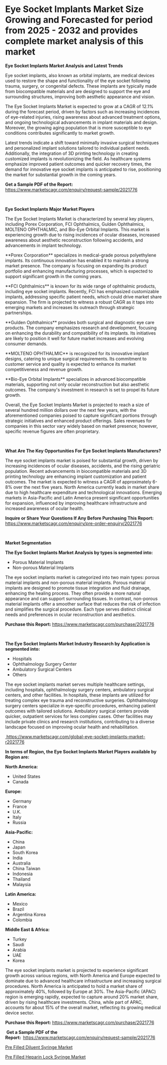 <p><h1>Eye Socket Implants Market Size Growing and Forecasted for period from 2025 - 2032 and provides complete market analysis of this market</h1></p><p><strong>Eye Socket Implants Market Analysis and Latest Trends</strong></p>
<p><p>Eye socket implants, also known as orbital implants, are medical devices used to restore the shape and functionality of the eye socket following trauma, surgery, or congenital defects. These implants are typically made from biocompatible materials and are designed to support the eye and surrounding structures, improving both aesthetic appearance and vision.</p><p>The Eye Socket Implants Market is expected to grow at a CAGR of 12.1% during the forecast period, driven by factors such as increasing incidences of eye-related injuries, rising awareness about advanced treatment options, and ongoing technological advancements in implant materials and design. Moreover, the growing aging population that is more susceptible to eye conditions contributes significantly to market growth.</p><p>Latest trends indicate a shift toward minimally invasive surgical techniques and personalized implant solutions tailored to individual patient needs. Additionally, the integration of 3D printing technology in creating customized implants is revolutionizing the field. As healthcare systems emphasize improved patient outcomes and quicker recovery times, the demand for innovative eye socket implants is anticipated to rise, positioning the market for substantial growth in the coming years.</p></p>
<p><strong>Get a Sample PDF of the Report:&nbsp;</strong> <a href="https://www.marketscagr.com/enquiry/request-sample/2021776?utm_campaign=2110&utm_medium=2&utm_source=Github&utm_content=ia&utm_term=29032025&utm_id=eye-socket-implants">https://www.marketscagr.com/enquiry/request-sample/2021776</a></p>
<p>&nbsp;</p>
<p><strong>Eye Socket Implants Major Market Players</strong></p>
<p><p>The Eye Socket Implants Market is characterized by several key players, including Porex Corporation, FCI Ophthalmics, Gulden Ophthalmics, MOLTENO OPHTHALMIC, and Bio-Eye Orbital Implants. This market is experiencing growth due to rising incidences of ocular diseases, increased awareness about aesthetic reconstruction following accidents, and advancements in implant technology.</p><p>**Porex Corporation** specializes in medical-grade porous polyethylene implants. Its continuous innovation has enabled it to maintain a strong market presence. The company is focusing on expanding its product portfolio and enhancing manufacturing processes, which is expected to support significant growth in the coming years.</p><p>**FCI Ophthalmics** is known for its wide range of ophthalmic products, including eye socket implants. Recently, FCI has emphasized customizable implants, addressing specific patient needs, which could drive market share expansion. The firm is projected to witness a robust CAGR as it taps into emerging markets and increases its outreach through strategic partnerships.</p><p>**Gulden Ophthalmics** provides both surgical and diagnostic eye care products. The company emphasizes research and development, focusing on enhancing the durability and compatibility of its implants. Its initiatives are likely to position it well for future market increases and evolving consumer demands.</p><p>**MOLTENO OPHTHALMIC** is recognized for its innovative implant designs, catering to unique surgical requirements. Its commitment to customer service and quality is expected to enhance its market competitiveness and revenue growth.</p><p>**Bio-Eye Orbital Implants** specializes in advanced biocompatible materials, supporting not only ocular reconstruction but also aesthetic outcomes. The company's investment in research is set to propel its future growth.</p><p>Overall, the Eye Socket Implants Market is projected to reach a size of several hundred million dollars over the next few years, with the aforementioned companies poised to capture significant portions through strategic initiatives and enhanced product offerings. Sales revenues for companies in this sector vary widely based on market presence; however, specific revenue figures are often proprietary.</p></p>
<p>&nbsp;</p>
<p><strong>What Are The Key Opportunities For Eye Socket Implants Manufacturers?</strong></p>
<p><p>The eye socket implants market is poised for substantial growth, driven by increasing incidences of ocular diseases, accidents, and the rising geriatric population. Recent advancements in biocompatible materials and 3D printing technology are enhancing implant customization and patient outcomes. The market is expected to witness a CAGR of approximately 6-8% over the next five years. North America currently leads in market share due to high healthcare expenditure and technological innovations. Emerging markets in Asia-Pacific and Latin America present significant opportunities for expansion, influenced by improving healthcare infrastructure and increased awareness of ocular health.</p></p>
<p><strong>Inquire or Share Your Questions If Any Before Purchasing This Report:</strong> <a href="https://www.marketscagr.com/enquiry/pre-order-enquiry/2021776?utm_campaign=2110&utm_medium=2&utm_source=Github&utm_content=ia&utm_term=29032025&utm_id=eye-socket-implants">https://www.marketscagr.com/enquiry/pre-order-enquiry/2021776</a></p>
<p>&nbsp;</p>
<p><strong>Market Segmentation</strong></p>
<p><strong>The Eye Socket Implants Market Analysis by types is segmented into:</strong></p>
<p><ul><li>Porous Material Implants</li><li>Non-porous Material Implants</li></ul></p>
<p><p>The eye socket implants market is categorized into two main types: porous material implants and non-porous material implants. Porous material implants are designed to promote tissue integration and fluid drainage, enhancing the healing process. They often provide a more natural appearance and can support surrounding tissues. In contrast, non-porous material implants offer a smoother surface that reduces the risk of infection and simplifies the surgical procedure. Each type serves distinct clinical needs and preferences in ocular reconstruction and aesthetics.</p></p>
<p><strong>Purchase this Report:&nbsp;</strong><a href="https://www.marketscagr.com/purchase/2021776?utm_campaign=2110&utm_medium=2&utm_source=Github&utm_content=ia&utm_term=29032025&utm_id=eye-socket-implants">https://www.marketscagr.com/purchase/2021776</a></p>
<p>&nbsp;</p>
<p><strong>The Eye Socket Implants Market Industry Research by Application is segmented into:</strong></p>
<p><ul><li>Hospitals</li><li>Ophthalmology Surgery Center</li><li>Ambulatory Surgical Centers</li><li>Others</li></ul></p>
<p><p>The eye socket implants market serves multiple healthcare settings, including hospitals, ophthalmology surgery centers, ambulatory surgical centers, and other facilities. In hospitals, these implants are utilized for treating complex eye trauma and reconstructive surgeries. Ophthalmology surgery centers specialize in eye-specific procedures, enhancing patient outcomes with tailored solutions. Ambulatory surgical centers provide quicker, outpatient services for less complex cases. Other facilities may include private clinics and research institutions, contributing to a diverse landscape focused on improving ocular health and rehabilitation.</p></p>
<p><a href="https://www.marketscagr.com/global-eye-socket-implants-market-r2021776?utm_campaign=2110&utm_medium=2&utm_source=Github&utm_content=ia&utm_term=29032025&utm_id=eye-socket-implants">&nbsp;https://www.marketscagr.com/global-eye-socket-implants-market-r2021776</a></p>
<p><strong>In terms of Region, the Eye Socket Implants Market Players available by Region are:</strong></p>
<p>
    <p> <strong> North America: </strong>
        <ul>
            <li>United States</li>
            <li>Canada</li>
        </ul>
        </p> 
    <p> <strong> Europe: </strong>
        <ul>
            <li>Germany</li>
            <li>France</li>
            <li>U.K.</li>
            <li>Italy</li>
            <li>Russia</li>
        </ul>
        </p> 
    <p> <strong> Asia-Pacific: </strong>
        <ul>
            <li>China</li>
            <li>Japan</li>
            <li>South Korea</li>
            <li>India</li>
            <li>Australia</li>
            <li>China Taiwan</li>
            <li>Indonesia</li>
            <li>Thailand</li>
            <li>Malaysia</li>
        </ul>
        </p> 
    <p> <strong> Latin America: </strong>
        <ul>
            <li>Mexico</li>
            <li>Brazil</li>
            <li>Argentina Korea</li>
            <li>Colombia</li>
        </ul>
        </p> 
    <p> <strong> Middle East & Africa: </strong>
        <ul>
            <li>Turkey</li>
            <li>Saudi</li>
            <li>Arabia</li>
            <li>UAE</li>
            <li>Korea</li>
        </ul>
    </p>
    </p>
<p><p>The eye socket implants market is projected to experience significant growth across various regions, with North America and Europe expected to dominate due to advanced healthcare infrastructure and increasing surgical procedures. North America is anticipated to hold a market share of approximately 40%, followed by Europe at 30%. The Asia-Pacific (APAC) region is emerging rapidly, expected to capture around 20% market share, driven by rising healthcare investments. China, while part of APAC, accounts for about 15% of the overall market, reflecting its growing medical device sector.</p></p>
<p><strong>Purchase this Report: </strong><a href="https://www.marketscagr.com/purchase/2021776?utm_campaign=2110&utm_medium=2&utm_source=Github&utm_content=ia&utm_term=29032025&utm_id=eye-socket-implants">https://www.marketscagr.com/purchase/2021776</a></p>
<p>&nbsp;<strong>Get a Sample PDF of the Report:&nbsp;&nbsp;</strong><a href="https://www.marketscagr.com/enquiry/request-sample/2021776?utm_campaign=2110&utm_medium=2&utm_source=Github&utm_content=ia&utm_term=29032025&utm_id=eye-socket-implants">https://www.marketscagr.com/enquiry/request-sample/2021776</a></p>
<p><strong></strong></p>
<p><p><a href="https://github.com/ashepherd82/Market-Research-Report-List-7/blob/main/pre-filled-diluent-syringe-market.md?utm_campaign=2110&utm_medium=2&utm_source=Github&utm_content=ia&utm_term=29032025&utm_id=eye-socket-implants">Pre Filled Diluent Syringe Market</a></p><p><a href="https://github.com/JakirUddin651/Market-Research-Report-List-2/blob/main/pre-filled-heparin-lock-syringe-market.md?utm_campaign=2110&utm_medium=2&utm_source=Github&utm_content=ia&utm_term=29032025&utm_id=eye-socket-implants">Pre Filled Heparin Lock Syringe Market</a></p></p>